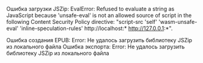 Ошибка загрузки JSZip: EvalError: Refused to evaluate a string as JavaScript because 'unsafe-eval' is not an allowed source of script in the following Content Security Policy directive: "script-src 'self' 'wasm-unsafe-eval' 'inline-speculation-rules' http://localhost:* http://127.0.0.1:*".

Ошибка создания EPUB: Error: Не удалось загрузить библиотеку JSZip из локального файла
Ошибка экспорта: Error: Не удалось загрузить библиотеку JSZip из локального файла
